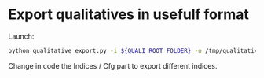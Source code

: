 # Export qualitatives in usefulf format

Launch:

```bash
python qualitative_export.py -i ${QUALI_ROOT_FOLDER} -o /tmp/qualitatives/  -r 480
```

Change in code the Indices / Cfg part to export different indices.